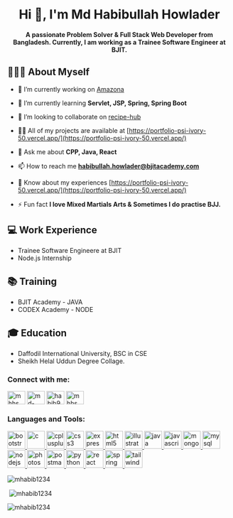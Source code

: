 <h1 align="center">Hi 👋, I'm Md Habibullah Howlader</h1>
<h4 align="center">A passionate Problem Solver & Full Stack Web Developer from Bangladesh. Currently, I am working as a Trainee Software Engineer at BJIT.</h4>



## 👨🏽‍💻 About Myself

- 🔭 I’m currently working on [Amazona](https://amazona.onrender.com/)

- 🌱 I’m currently learning **Servlet, JSP, Spring, Spring Boot**

- 👯 I’m looking to collaborate on [recipe-hub](https://github.com/uksaha77/recipe-hub)

- 👨‍💻 All of my projects are available at [https://portfolio-psi-ivory-50.vercel.app/](https://portfolio-psi-ivory-50.vercel.app/)

- 💬 Ask me about **CPP, Java, React**

- 📫 How to reach me **habibullah.howlader@bjitacademy.com**

- 📄 Know about my experiences [https://portfolio-psi-ivory-50.vercel.app/](https://portfolio-psi-ivory-50.vercel.app/)

- ⚡ Fun fact **I love Mixed Martials Arts & Sometimes I do practise BJJ.**

## 💻 Work Experience
- Trainee Software Engineere at BJIT <br />
- Node.js Internship<br />

## 📚 Training
- BJIT Academy - JAVA 
- CODEX Academy - NODE

## 🎓 Education
- Daffodil International University, BSC in CSE 
- Sheikh Helal Uddun Degree Collage.

<h3 align="left">Connect with me:</h3>
<p align="left">
<a href="https://twitter.com/mhhs" target="blank"><img align="center" src="https://raw.githubusercontent.com/rahuldkjain/github-profile-readme-generator/master/src/images/icons/Social/twitter.svg" alt="mhhs" height="30" width="40" /></a>
<a href="https://linkedin.com/in/md-habibullah-howlader" target="blank"><img align="center" src="https://raw.githubusercontent.com/rahuldkjain/github-profile-readme-generator/master/src/images/icons/Social/linked-in-alt.svg" alt="md-habibullah-howlader" height="30" width="40" /></a>
<a href="https://fb.com/habib9592" target="blank"><img align="center" src="https://raw.githubusercontent.com/rahuldkjain/github-profile-readme-generator/master/src/images/icons/Social/facebook.svg" alt="habib9592" height="30" width="40" /></a>
<a href="https://www.leetcode.com/mhhs" target="blank"><img align="center" src="https://raw.githubusercontent.com/rahuldkjain/github-profile-readme-generator/master/src/images/icons/Social/leet-code.svg" alt="mhhs" height="30" width="40" /></a>
</p>

<h3 align="left">Languages and Tools:</h3>
<p align="left"> <a href="https://getbootstrap.com" target="_blank" rel="noreferrer"> <img src="https://raw.githubusercontent.com/devicons/devicon/master/icons/bootstrap/bootstrap-plain-wordmark.svg" alt="bootstrap" width="40" height="40"/> </a> <a href="https://www.cprogramming.com/" target="_blank" rel="noreferrer"> <img src="https://raw.githubusercontent.com/devicons/devicon/master/icons/c/c-original.svg" alt="c" width="40" height="40"/> </a> <a href="https://www.w3schools.com/cpp/" target="_blank" rel="noreferrer"> <img src="https://raw.githubusercontent.com/devicons/devicon/master/icons/cplusplus/cplusplus-original.svg" alt="cplusplus" width="40" height="40"/> </a> <a href="https://www.w3schools.com/css/" target="_blank" rel="noreferrer"> <img src="https://raw.githubusercontent.com/devicons/devicon/master/icons/css3/css3-original-wordmark.svg" alt="css3" width="40" height="40"/> </a> <a href="https://expressjs.com" target="_blank" rel="noreferrer"> <img src="https://raw.githubusercontent.com/devicons/devicon/master/icons/express/express-original-wordmark.svg" alt="express" width="40" height="40"/> </a> <a href="https://www.w3.org/html/" target="_blank" rel="noreferrer"> <img src="https://raw.githubusercontent.com/devicons/devicon/master/icons/html5/html5-original-wordmark.svg" alt="html5" width="40" height="40"/> </a> <a href="https://www.adobe.com/in/products/illustrator.html" target="_blank" rel="noreferrer"> <img src="https://www.vectorlogo.zone/logos/adobe_illustrator/adobe_illustrator-icon.svg" alt="illustrator" width="40" height="40"/> </a> <a href="https://www.java.com" target="_blank" rel="noreferrer"> <img src="https://raw.githubusercontent.com/devicons/devicon/master/icons/java/java-original.svg" alt="java" width="40" height="40"/> </a> <a href="https://developer.mozilla.org/en-US/docs/Web/JavaScript" target="_blank" rel="noreferrer"> <img src="https://raw.githubusercontent.com/devicons/devicon/master/icons/javascript/javascript-original.svg" alt="javascript" width="40" height="40"/> </a> <a href="https://www.mongodb.com/" target="_blank" rel="noreferrer"> <img src="https://raw.githubusercontent.com/devicons/devicon/master/icons/mongodb/mongodb-original-wordmark.svg" alt="mongodb" width="40" height="40"/> </a> <a href="https://www.mysql.com/" target="_blank" rel="noreferrer"> <img src="https://raw.githubusercontent.com/devicons/devicon/master/icons/mysql/mysql-original-wordmark.svg" alt="mysql" width="40" height="40"/> </a> <a href="https://nodejs.org" target="_blank" rel="noreferrer"> <img src="https://raw.githubusercontent.com/devicons/devicon/master/icons/nodejs/nodejs-original-wordmark.svg" alt="nodejs" width="40" height="40"/> </a> <a href="https://www.photoshop.com/en" target="_blank" rel="noreferrer"> <img src="https://raw.githubusercontent.com/devicons/devicon/master/icons/photoshop/photoshop-line.svg" alt="photoshop" width="40" height="40"/> </a> <a href="https://postman.com" target="_blank" rel="noreferrer"> <img src="https://www.vectorlogo.zone/logos/getpostman/getpostman-icon.svg" alt="postman" width="40" height="40"/> </a> <a href="https://www.python.org" target="_blank" rel="noreferrer"> <img src="https://raw.githubusercontent.com/devicons/devicon/master/icons/python/python-original.svg" alt="python" width="40" height="40"/> </a> <a href="https://reactjs.org/" target="_blank" rel="noreferrer"> <img src="https://raw.githubusercontent.com/devicons/devicon/master/icons/react/react-original-wordmark.svg" alt="react" width="40" height="40"/> </a> <a href="https://spring.io/" target="_blank" rel="noreferrer"> <img src="https://www.vectorlogo.zone/logos/springio/springio-icon.svg" alt="spring" width="40" height="40"/> </a> <a href="https://tailwindcss.com/" target="_blank" rel="noreferrer"> <img src="https://www.vectorlogo.zone/logos/tailwindcss/tailwindcss-icon.svg" alt="tailwind" width="40" height="40"/> </a> </p>

<p align="left"> <img src="https://komarev.com/ghpvc/?username=mhabib1234&label=Profile%20views&color=0e75b6&style=flat" alt="mhabib1234" /> </p>

<p>&nbsp;<img align="center" src="https://github-readme-stats.vercel.app/api?username=mhabib1234&show_icons=true&locale=en" alt="mhabib1234" /></p>
<p><img align="center" src="https://github-readme-streak-stats.herokuapp.com/?user=mhabib1234&" alt="mhabib1234" /></p>
